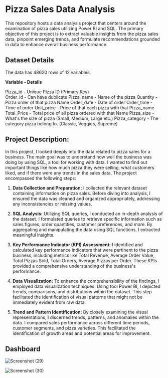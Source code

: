 
# Pizza Sales Data Analysis



This repository hosts a data analysis project that centers around the examination of pizza sales utilizing Power BI and SQL. The primary objective of this project is to extract valuable insights from the pizza sales data, pinpoint emerging trends, and formulate recommendations grounded in data to enhance overall business performance.





## Dataset Details

The data has 48620 rows of 12 variables.

**Variable - Details**

Pizza_id - Unique Pizza ID (Primary Key)         
Order_id - Can have dublicate
Pizza_name - Name of the pizza
Quantity - Pizza order of that pizza Name
Order_date - Date of order
Order_time - Time of order
Unit_price - Price of that each pizza with that Pizza_name
Total_Price - Total price of all pizza ordered with that Name
Pizza_size - What's the size of pizza (Small, Medium, Large etc.)
Pizza_category - The category pizza belong to. (Classic, Veggies, Supreme)

## Project Description:

In this project, I looked deeply into the data related to pizza sales for a business. The main goal was to understand how well the business was doing by using SQL, a tool for working with data. I wanted to find out important things like how much pizza they were selling, what customers liked, and if there were any trends in the sales data. The project encompassed the following steps:

1. **Data Collection and Preparation:**
   I collected the relevant dataset containing information on pizza sales. Before diving into analysis, I ensured the data was cleaned and organized appropriately, addressing any inconsistencies or missing values.

2. **SQL Analysis:**
   Utilizing SQL queries, I conducted an in-depth analysis of the dataset. I formulated queries to retrieve specific information such as sales figures, order quantities, customer preferences, and more. By aggregating and manipulating the data using SQL functions, I extracted meaningful insights.

3. **Key Performance Indicator (KPI) Assessment:**
   I identified and calculated key performance indicators that were pertinent to the pizza business, including metrics like Total Revenue, Average Order Value, Total Pizzas Sold, Total Orders, Average Pizzas per Order. These KPIs provided a comprehensive understanding of the business's performance.

4. **Data Visualization:**
   To enhance the comprehensibility of the findings, I employed data visualization techniques. Using tool Power BI, I depicted trends, comparisons, and distributions within the dataset. This step facilitated the identification of visual patterns that might not be immediately evident from raw data.

5. **Trend and Pattern Identification:**
   By closely examining the visual representations, I discerned trends, patterns, and anomalies within the data. I compared sales performance across different time periods, customer segments, and pizza varieties. This facilitated the identification of growth areas and potential areas for improvement.

## Dashboard
   ![Screenshot (29)](https://github.com/Farhan9801/Pizza_Sales_Analysis_Using_SQL_and_PowerBI/assets/121276934/f349d99d-7d33-49bf-a958-ab488f89bee1)
   
![Screenshot (30)](https://github.com/Farhan9801/Pizza_Sales_Analysis_Using_SQL_and_PowerBI/assets/121276934/80cd06c7-0ac0-43b9-b780-56157dd6f4e5)

